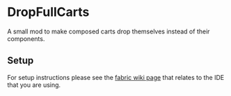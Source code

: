 # DropFullCarts

A small mod to make composed carts drop themselves instead of their components.

## Setup

For setup instructions please see the [fabric wiki page](https://fabricmc.net/wiki/tutorial:setup) that relates to the IDE that you are using.
